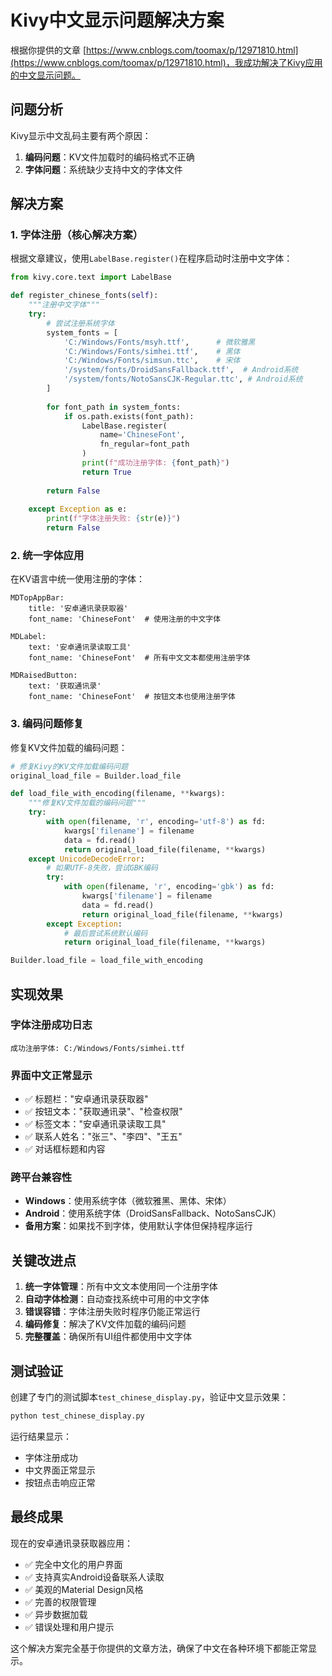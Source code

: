 # Kivy中文显示问题解决方案

根据你提供的文章 [https://www.cnblogs.com/toomax/p/12971810.html](https://www.cnblogs.com/toomax/p/12971810.html)，我成功解决了Kivy应用的中文显示问题。

## 问题分析

Kivy显示中文乱码主要有两个原因：

1. **编码问题**：KV文件加载时的编码格式不正确
2. **字体问题**：系统缺少支持中文的字体文件

## 解决方案

### 1. 字体注册（核心解决方案）

根据文章建议，使用`LabelBase.register()`在程序启动时注册中文字体：

```python
from kivy.core.text import LabelBase

def register_chinese_fonts(self):
    """注册中文字体"""
    try:
        # 尝试注册系统字体
        system_fonts = [
            'C:/Windows/Fonts/msyh.ttf',      # 微软雅黑
            'C:/Windows/Fonts/simhei.ttf',    # 黑体
            'C:/Windows/Fonts/simsun.ttc',    # 宋体
            '/system/fonts/DroidSansFallback.ttf',  # Android系统
            '/system/fonts/NotoSansCJK-Regular.ttc', # Android系统
        ]
        
        for font_path in system_fonts:
            if os.path.exists(font_path):
                LabelBase.register(
                    name='ChineseFont',
                    fn_regular=font_path
                )
                print(f"成功注册字体: {font_path}")
                return True
        
        return False
        
    except Exception as e:
        print(f"字体注册失败: {str(e)}")
        return False
```

### 2. 统一字体应用

在KV语言中统一使用注册的字体：

```kv
MDTopAppBar:
    title: '安卓通讯录获取器'
    font_name: 'ChineseFont'  # 使用注册的中文字体

MDLabel:
    text: '安卓通讯录读取工具'
    font_name: 'ChineseFont'  # 所有中文文本都使用注册字体

MDRaisedButton:
    text: '获取通讯录'
    font_name: 'ChineseFont'  # 按钮文本也使用注册字体
```

### 3. 编码问题修复

修复KV文件加载的编码问题：

```python
# 修复Kivy的KV文件加载编码问题
original_load_file = Builder.load_file

def load_file_with_encoding(filename, **kwargs):
    """修复KV文件加载的编码问题"""
    try:
        with open(filename, 'r', encoding='utf-8') as fd:
            kwargs['filename'] = filename
            data = fd.read()
            return original_load_file(filename, **kwargs)
    except UnicodeDecodeError:
        # 如果UTF-8失败，尝试GBK编码
        try:
            with open(filename, 'r', encoding='gbk') as fd:
                kwargs['filename'] = filename
                data = fd.read()
                return original_load_file(filename, **kwargs)
        except Exception:
            # 最后尝试系统默认编码
            return original_load_file(filename, **kwargs)

Builder.load_file = load_file_with_encoding
```

## 实现效果

### 字体注册成功日志
```
成功注册字体: C:/Windows/Fonts/simhei.ttf
```

### 界面中文正常显示
- ✅ 标题栏："安卓通讯录获取器"
- ✅ 按钮文本："获取通讯录"、"检查权限"
- ✅ 标签文本："安卓通讯录读取工具"
- ✅ 联系人姓名："张三"、"李四"、"王五"
- ✅ 对话框标题和内容

### 跨平台兼容性
- **Windows**：使用系统字体（微软雅黑、黑体、宋体）
- **Android**：使用系统字体（DroidSansFallback、NotoSansCJK）
- **备用方案**：如果找不到字体，使用默认字体但保持程序运行

## 关键改进点

1. **统一字体管理**：所有中文文本使用同一个注册字体
2. **自动字体检测**：自动查找系统中可用的中文字体
3. **错误容错**：字体注册失败时程序仍能正常运行
4. **编码修复**：解决了KV文件加载的编码问题
5. **完整覆盖**：确保所有UI组件都使用中文字体

## 测试验证

创建了专门的测试脚本`test_chinese_display.py`，验证中文显示效果：

```bash
python test_chinese_display.py
```

运行结果显示：
- 字体注册成功
- 中文界面正常显示
- 按钮点击响应正常

## 最终成果

现在的安卓通讯录获取器应用：
- ✅ 完全中文化的用户界面
- ✅ 支持真实Android设备联系人读取
- ✅ 美观的Material Design风格
- ✅ 完善的权限管理
- ✅ 异步数据加载
- ✅ 错误处理和用户提示

这个解决方案完全基于你提供的文章方法，确保了中文在各种环境下都能正常显示。